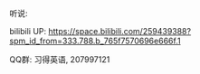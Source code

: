 听说:

bilibili UP: https://space.bilibili.com/259439388?spm_id_from=333.788.b_765f7570696e666f.1

QQ群: 习得英语, 207997121